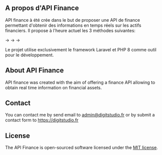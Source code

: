 
## A propos d'API Finance
API finance à été crée dans le but de proposer une API de finance permettant d'obtenir des informations en temps réels sur les actifs financiers.
Il propose à l'heure actuel les 3 méthodes suivantes: 

->
->
->

Le projet utilise exclusivement le framework Laravel et PHP 8 comme outil pour le développement.


## About API Finance

API finance was created with the aim of offering a finance API allowing to obtain real time information on financial assets.


## Contact

You can contact me by send email to admin@digitstudio.fr or by submit a contact form to https://digitstudio.fr 

## License

The API Finance is open-sourced software licensed under the [MIT license](https://opensource.org/licenses/MIT).
